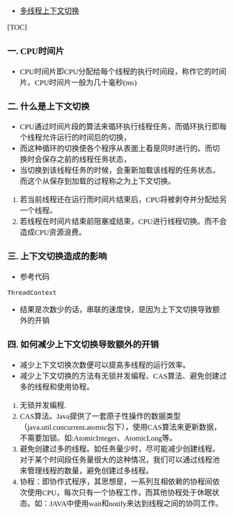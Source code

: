 <span  style="font-family: Simsun,serif; font-size: 17px; ">

- [多线程上下文切换](https://www.jianshu.com/p/19fc8aca712c)

[TOC]

###  一. CPU时间片

- CPU时间片即CPU分配给每个线程的执行时间段，称作它的时间片。CPU时间片一般为几十毫秒(ms)

### 二. 什么是上下文切换

- CPU通过时间片段的算法来循环执行线程任务，而循环执行即每个线程允许运行的时间后的切换，
- 而这种循环的切换使各个程序从表面上看是同时进行的。而切换时会保存之前的线程任务状态，
- 当切换到该线程任务的时候，会重新加载该线程的任务状态。而这个从保存到加载的过程称之为上下文切换。
1. 若当前线程还在运行而时间片结束后，CPU将被剥夺并分配给另一个线程。
2. 若线程在时间片结束前阻塞或结束，CPU进行线程切换。而不会造成CPU资源浪费。

### 三. 上下文切换造成的影响

- 参考代码
~~~
ThreadContext
~~~
- 结果是次数少的话，串联的速度快，是因为上下文切换导致额外的开销

### 四. 如何减少上下文切换导致额外的开销

- 减少上下文切换次数便可以提高多线程的运行效率。
- 减少上下文切换的方法有无锁并发编程、CAS算法、避免创建过多的线程和使用协程。
1. 无锁并发编程.
2. CAS算法。Java提供了一套原子性操作的数据类型（java.util.concurrent.atomic包下），使用CAS算法来更新数据，不需要加锁。如:AtomicInteger、AtomicLong等。
3. 避免创建过多的线程。如任务量少时，尽可能减少创建线程。对于某个时间段任务量很大的这种情况，我们可以通过线程池来管理线程的数量，避免创建过多线程。
4. 协程：即协作式程序，其思想是，一系列互相依赖的协程间依次使用CPU，每次只有一个协程工作，而其他协程处于休眠状态。如：JAVA中使用wait和notify来达到线程之间的协同工作。

</span>